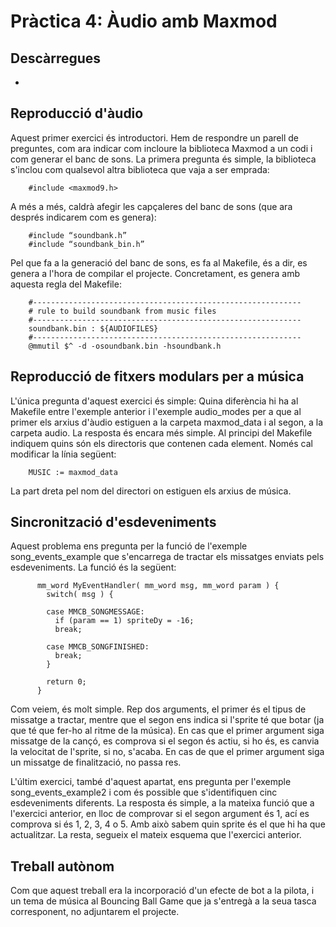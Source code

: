 # Pràctica 4: Àudio amb Maxmod

## Descàrregues
 * [](https://github.com/EnriqueSoria/AEV-project/raw/gh-pages/raw/4/BouncingBall.zip?raw=true)

## Reproducció d'àudio
Aquest primer exercici és introductori. Hem de respondre un parell de preguntes, com ara indicar com incloure la biblioteca Maxmod a un codi i com generar el banc de sons.
La primera pregunta és simple, la biblioteca s'inclou com qualsevol altra biblioteca que vaja a ser emprada:

        #include <maxmod9.h>
        
A més a més, caldrà afegir les capçaleres del banc de sons (que ara després indicarem com es genera):

        #include “soundbank.h”
        #include “soundbank_bin.h”
        
Pel que fa a la generació del banc de sons, es fa al Makefile, és a dir, es genera a l'hora de compilar el projecte. Concretament, es genera amb aquesta regla del Makefile:

        #------------------------------------------------------------
        # rule to build soundbank from music files
        #------------------------------------------------------------
        soundbank.bin : ${AUDIOFILES}
        #------------------------------------------------------------
        @mmutil $^ -d -osoundbank.bin -hsoundbank.h

## Reproducció de fitxers modulars per a música
L'única pregunta d'aquest exercici és simple: Quina diferència hi ha al Makefile entre l'exemple anterior i l'exemple audio_modes per a que al primer els arxius d'àudio estiguen a la carpeta maxmod_data i al segon, a la carpeta audio. La resposta és encara més simple. Al principi del Makefile indiquem quins són els directoris que contenen cada element. Només cal modificar la línia següent:

        MUSIC := maxmod_data

La part dreta pel nom del directori on estiguen els arxius de música.

## Sincronització d'esdeveniments
Aquest problema ens pregunta per la funció de l'exemple song_events_example que s'encarrega de tractar els missatges enviats pels esdeveniments. La funció és la següent:

          mm_word MyEventHandler( mm_word msg, mm_word param ) {
            switch( msg ) {

            case MMCB_SONGMESSAGE:
              if (param == 1) spriteDy = -16;
              break;

            case MMCB_SONGFINISHED:
              break;
            }

            return 0;
          }

Com veiem, és molt simple. Rep dos arguments, el primer és el tipus de missatge a tractar, mentre que el segon ens indica si l'sprite té que botar (ja que té que fer-ho al ritme de la música). En cas que el primer argument siga missatge de la cançó, es comprova si el segon és actiu, si ho és, es canvia la velocitat de l'sprite, si no, s'acaba. En cas de que el primer argument siga un missatge de finalització, no passa res.

L'últim exercici, també d'aquest apartat, ens pregunta per l'exemple song_events_example2 i com és possible que s'identifiquen cinc esdeveniments diferents. La resposta és simple, a la mateixa funció que a l'exercici anterior, en lloc de comprovar si el segon argument és 1, ací es comprova si és 1, 2, 3, 4 o 5. Amb això sabem quin sprite és el que hi ha que actualitzar. La resta, segueix el mateix esquema que l'exercici anterior.

## Treball autònom
Com que aquest treball era la incorporació d'un efecte de bot a la pilota, i un tema de música al Bouncing Ball Game que ja s'entregà a la seua tasca corresponent, no adjuntarem el projecte.

